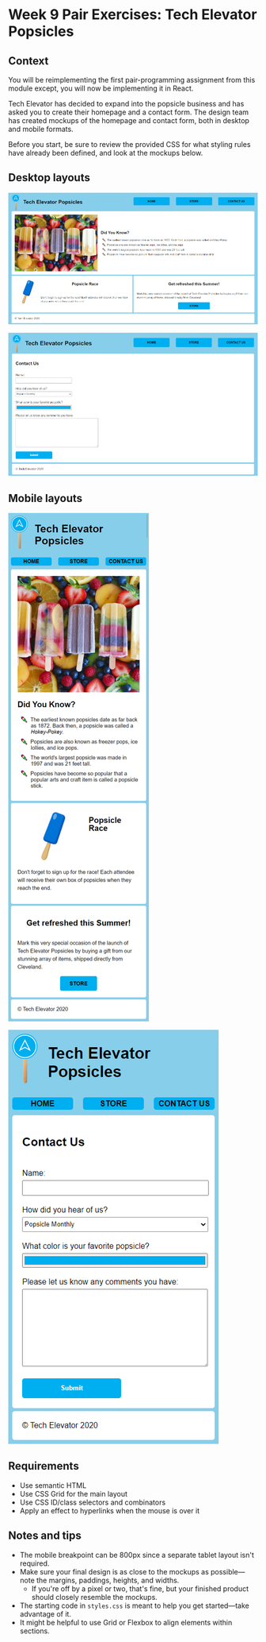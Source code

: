 # Week 9 Pair Exercises: Tech Elevator Popsicles

## Context

You will be reimplementing the first pair-programming assignment from this module except, you will now be implementing it in React.

Tech Elevator has decided to expand into the popsicle business and has asked you to create their homepage and a contact form. The design team has created mockups of the homepage and contact form, both in desktop and mobile formats.

Before you start, be sure to review the provided CSS for what styling rules have already been defined, and look at the mockups below.

## Desktop layouts

![Home - Desktop](./mockups/homepage-desktop.png)

![Contact Us - Desktop](./mockups/contact-us-desktop.png)

## Mobile layouts

![Home - Mobile](./mockups/homepage-mobile.png)

![Contact Us - Mobile](./mockups/contact-us-mobile.png)

## Requirements

* Use semantic HTML
* Use CSS Grid for the main layout
* Use CSS ID/class selectors and combinators
* Apply an effect to hyperlinks when the mouse is over it

## Notes and tips

* The mobile breakpoint can be 800px since a separate tablet layout isn't required.
* Make sure your final design is as close to the mockups as possible—note the margins, paddings, heights, and widths.
  * If you're off by a pixel or two, that's fine, but your finished product should closely resemble the mockups.
* The starting code in `styles.css` is meant to help you get started—take advantage of it.
* It might be helpful to use Grid or Flexbox to align elements within sections.
